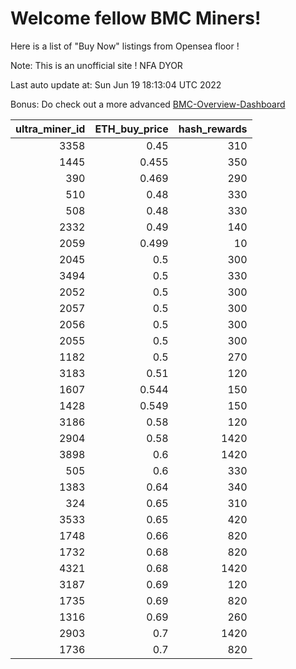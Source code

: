 # Welcome fellow BMC Miners!
Here is a list of "Buy Now" listings from Opensea floor !

Note: This is an unofficial site ! NFA DYOR

Last auto update at: Sun Jun 19 18:13:04 UTC 2022

Bonus: Do check out a more advanced [BMC-Overview-Dashboard](https://dune.com/defifunk/BMC-Overview-Dashboard)


|   ultra_miner_id |   ETH_buy_price |   hash_rewards |
|-----------------:|----------------:|---------------:|
|             3358 |           0.45  |            310 |
|             1445 |           0.455 |            350 |
|              390 |           0.469 |            290 |
|              510 |           0.48  |            330 |
|              508 |           0.48  |            330 |
|             2332 |           0.49  |            140 |
|             2059 |           0.499 |             10 |
|             2045 |           0.5   |            300 |
|             3494 |           0.5   |            330 |
|             2052 |           0.5   |            300 |
|             2057 |           0.5   |            300 |
|             2056 |           0.5   |            300 |
|             2055 |           0.5   |            300 |
|             1182 |           0.5   |            270 |
|             3183 |           0.51  |            120 |
|             1607 |           0.544 |            150 |
|             1428 |           0.549 |            150 |
|             3186 |           0.58  |            120 |
|             2904 |           0.58  |           1420 |
|             3898 |           0.6   |           1420 |
|              505 |           0.6   |            330 |
|             1383 |           0.64  |            340 |
|              324 |           0.65  |            310 |
|             3533 |           0.65  |            420 |
|             1748 |           0.66  |            820 |
|             1732 |           0.68  |            820 |
|             4321 |           0.68  |           1420 |
|             3187 |           0.69  |            120 |
|             1735 |           0.69  |            820 |
|             1316 |           0.69  |            260 |
|             2903 |           0.7   |           1420 |
|             1736 |           0.7   |            820 |